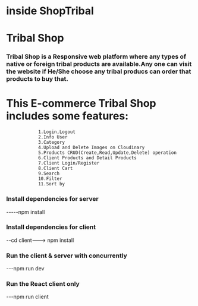 # inside ShopTribal

<h1> Tribal Shop </h1>

### Tribal Shop is a Responsive web platform where any types of native or foreign tribal products are available.Any one can visit the website if He/She choose any tribal producs can order that products to buy that.

# This E-commerce Tribal Shop includes some features:

                1.Login,Logout 
                2.Info User
                3.Category
                4.Upload and Delete Images on Cloudinary
                5.Products CRUD(Create,Read,Update,Delete) operation
                6.Client Products and Detail Products
                7.Client Login/Register
                8.Client Cart
                9.Search 
                10.Filter
                11.Sort by 


### Install dependencies for server ###
-----npm install

 ### Install dependencies for client
--cd client---> npm install

### Run the client & server with concurrently
  ---npm run dev

### Run the React client only
---npm run client

